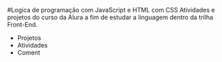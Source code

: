 #Logica de programação com JavaScript e HTML com CSS
Atividades e projetos do curso da Alura a fim de estudar a linguagem dentro da trilha Front-End.

* Projetos
* Atividades
* Coment
